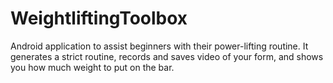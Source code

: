 WeightliftingToolbox
====================

Android application to assist beginners with their power-lifting routine. It generates a strict routine, records and saves video of your form, and shows you how much weight to put on the bar.
